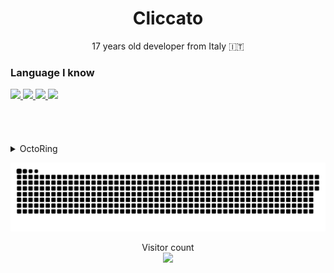<h1 align=center >Cliccato</h1>
<p align=center>17 years old developer from Italy 🇮🇹</a>
<br>
<h3>Language I know</h3>
<a href="https://python.org/">
<img src="https://github.com/abranhe/programming-languages-logos/blob/master/src/python/python_32x32.png">
</a>
<a href="https://www.r-project.org/">
<img src="https://github.com/abranhe/programming-languages-logos/blob/master/src/r/r_32x32.png">
</a>
<a href="https://www.iso.org/standard/74528.html">
<img src="https://github.com/abranhe/programming-languages-logos/blob/master/src/c/c_32x32.png">
</a>
<a href="https://golang.org">
<img src="https://github.com/abranhe/programming-languages-logos/blob/master/src/go/go_32x32.png">
</a>
<br><br><br><br><br>

<details>
  <summary>OctoRing</summary>
  <table><tbody><tr><td><a href="https://octo-ring.com/"><img src="https://octo-ring.com/static/img/widget/top.png" width="99%" alt="Octo Ring logo" align="top"></a><br><a href="https://octo-ring.com/p/cliccato/prev"><img src="https://octo-ring.com/static/img/widget/prev.png" width="33%" alt="previous" align="top" title="previous profile"></a><a href="https://octo-ring.com/p/cliccato/random"><img src="https://octo-ring.com/static/img/widget/random.png" width="33%" alt="random" align="top" title="random profile"></a><a href="https://octo-ring.com/p/cliccato/next"><img src="https://octo-ring.com/static/img/widget/next.png" width="33%" alt="next" align="top" title="next profile"></a><br><a href="https://octo-ring.com/"><img src="https://octo-ring.com/static/img/widget/bottom.png" width="99%" alt="check out other GitHub profiles in the Octo Ring" align="top"></a></td></tr></tbody></table>
</details>

<a href=#><img src="contributions.svg"></a>

<p align="center"> 
  Visitor count<br>
  <img src="https://profile-counter.glitch.me/cliccato/count.svg" />
</p>

